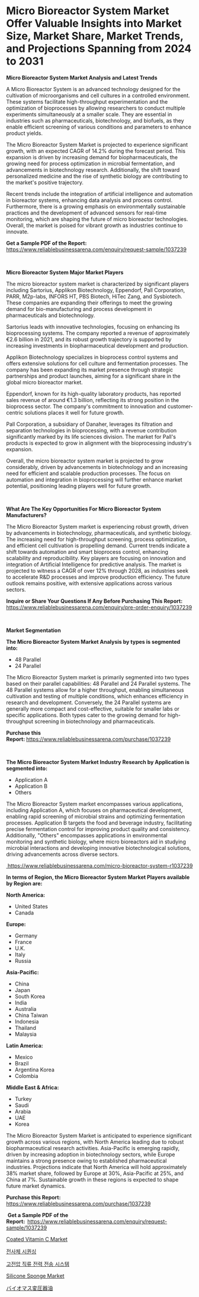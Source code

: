<p><h1>Micro Bioreactor System Market Offer Valuable Insights into Market Size, Market Share, Market Trends, and Projections Spanning from 2024 to 2031</h1></p><p><strong>Micro Bioreactor System Market Analysis and Latest Trends</strong></p>
<p><p>A Micro Bioreactor System is an advanced technology designed for the cultivation of microorganisms and cell cultures in a controlled environment. These systems facilitate high-throughput experimentation and the optimization of bioprocesses by allowing researchers to conduct multiple experiments simultaneously at a smaller scale. They are essential in industries such as pharmaceuticals, biotechnology, and biofuels, as they enable efficient screening of various conditions and parameters to enhance product yields.</p><p>The Micro Bioreactor System Market is projected to experience significant growth, with an expected CAGR of 14.2% during the forecast period. This expansion is driven by increasing demand for biopharmaceuticals, the growing need for process optimization in microbial fermentation, and advancements in biotechnology research. Additionally, the shift toward personalized medicine and the rise of synthetic biology are contributing to the market's positive trajectory. </p><p>Recent trends include the integration of artificial intelligence and automation in bioreactor systems, enhancing data analysis and process control. Furthermore, there is a growing emphasis on environmentally sustainable practices and the development of advanced sensors for real-time monitoring, which are shaping the future of micro bioreactor technologies. Overall, the market is poised for vibrant growth as industries continue to innovate.</p></p>
<p><strong>Get a Sample PDF of the Report:&nbsp;</strong> <a href="https://www.reliablebusinessarena.com/enquiry/request-sample/1037239">https://www.reliablebusinessarena.com/enquiry/request-sample/1037239</a></p>
<p>&nbsp;</p>
<p><strong>Micro Bioreactor System Major Market Players</strong></p>
<p><p>The micro bioreactor system market is characterized by significant players including Sartorius, Applikon Biotechnology, Eppendorf, Pall Corporation, PARR, M2p-labs, INFORS HT, PBS Biotech, HiTec Zang, and Sysbiotech. These companies are expanding their offerings to meet the growing demand for bio-manufacturing and process development in pharmaceuticals and biotechnology.</p><p>Sartorius leads with innovative technologies, focusing on enhancing its bioprocessing systems. The company reported a revenue of approximately €2.6 billion in 2021, and its robust growth trajectory is supported by increasing investments in biopharmaceutical development and production.</p><p>Applikon Biotechnology specializes in bioprocess control systems and offers extensive solutions for cell culture and fermentation processes. The company has been expanding its market presence through strategic partnerships and product launches, aiming for a significant share in the global micro bioreactor market.</p><p>Eppendorf, known for its high-quality laboratory products, has reported sales revenue of around €1.3 billion, reflecting its strong position in the bioprocess sector. The company's commitment to innovation and customer-centric solutions places it well for future growth.</p><p>Pall Corporation, a subsidiary of Danaher, leverages its filtration and separation technologies in bioprocessing, with a revenue contribution significantly marked by its life sciences division. The market for Pall's products is expected to grow in alignment with the bioprocessing industry's expansion.</p><p>Overall, the micro bioreactor system market is projected to grow considerably, driven by advancements in biotechnology and an increasing need for efficient and scalable production processes. The focus on automation and integration in bioprocessing will further enhance market potential, positioning leading players well for future growth.</p></p>
<p>&nbsp;</p>
<p><strong>What Are The Key Opportunities For Micro Bioreactor System Manufacturers?</strong></p>
<p><p>The Micro Bioreactor System market is experiencing robust growth, driven by advancements in biotechnology, pharmaceuticals, and synthetic biology. The increasing need for high-throughput screening, process optimization, and efficient cell cultivation is propelling demand. Current trends indicate a shift towards automation and smart bioprocess control, enhancing scalability and reproducibility. Key players are focusing on innovation and integration of Artificial Intelligence for predictive analysis. The market is projected to witness a CAGR of over 12% through 2028, as industries seek to accelerate R&D processes and improve production efficiency. The future outlook remains positive, with extensive applications across various sectors.</p></p>
<p><strong>Inquire or Share Your Questions If Any Before Purchasing This Report:</strong> <a href="https://www.reliablebusinessarena.com/enquiry/pre-order-enquiry/1037239">https://www.reliablebusinessarena.com/enquiry/pre-order-enquiry/1037239</a></p>
<p>&nbsp;</p>
<p><strong>Market Segmentation</strong></p>
<p><strong>The Micro Bioreactor System Market Analysis by types is segmented into:</strong></p>
<p><ul><li>48 Parallel</li><li>24 Parallel</li></ul></p>
<p><p>The Micro Bioreactor System market is primarily segmented into two types based on their parallel capabilities: 48 Parallel and 24 Parallel systems. The 48 Parallel systems allow for a higher throughput, enabling simultaneous cultivation and testing of multiple conditions, which enhances efficiency in research and development. Conversely, the 24 Parallel systems are generally more compact and cost-effective, suitable for smaller labs or specific applications. Both types cater to the growing demand for high-throughput screening in biotechnology and pharmaceuticals.</p></p>
<p><strong>Purchase this Report:&nbsp;</strong><a href="https://www.reliablebusinessarena.com/purchase/1037239">https://www.reliablebusinessarena.com/purchase/1037239</a></p>
<p>&nbsp;</p>
<p><strong>The Micro Bioreactor System Market Industry Research by Application is segmented into:</strong></p>
<p><ul><li>Application A</li><li>Application B</li><li>Others</li></ul></p>
<p><p>The Micro Bioreactor System market encompasses various applications, including Application A, which focuses on pharmaceutical development, enabling rapid screening of microbial strains and optimizing fermentation processes. Application B targets the food and beverage industry, facilitating precise fermentation control for improving product quality and consistency. Additionally, "Others" encompasses applications in environmental monitoring and synthetic biology, where micro bioreactors aid in studying microbial interactions and developing innovative biotechnological solutions, driving advancements across diverse sectors.</p></p>
<p><a href="https://www.reliablebusinessarena.com/micro-bioreactor-system-r1037239">&nbsp;https://www.reliablebusinessarena.com/micro-bioreactor-system-r1037239</a></p>
<p><strong>In terms of Region, the Micro Bioreactor System Market Players available by Region are:</strong></p>
<p>
    <p> <strong> North America: </strong>
        <ul>
            <li>United States</li>
            <li>Canada</li>
        </ul>
        </p> 
    <p> <strong> Europe: </strong>
        <ul>
            <li>Germany</li>
            <li>France</li>
            <li>U.K.</li>
            <li>Italy</li>
            <li>Russia</li>
        </ul>
        </p> 
    <p> <strong> Asia-Pacific: </strong>
        <ul>
            <li>China</li>
            <li>Japan</li>
            <li>South Korea</li>
            <li>India</li>
            <li>Australia</li>
            <li>China Taiwan</li>
            <li>Indonesia</li>
            <li>Thailand</li>
            <li>Malaysia</li>
        </ul>
        </p> 
    <p> <strong> Latin America: </strong>
        <ul>
            <li>Mexico</li>
            <li>Brazil</li>
            <li>Argentina Korea</li>
            <li>Colombia</li>
        </ul>
        </p> 
    <p> <strong> Middle East & Africa: </strong>
        <ul>
            <li>Turkey</li>
            <li>Saudi</li>
            <li>Arabia</li>
            <li>UAE</li>
            <li>Korea</li>
        </ul>
    </p>
    </p>
<p><p>The Micro Bioreactor System Market is anticipated to experience significant growth across various regions, with North America leading due to robust biopharmaceutical research activities. Asia-Pacific is emerging rapidly, driven by increasing adoption in biotechnology sectors, while Europe maintains a strong presence owing to established pharmaceutical industries. Projections indicate that North America will hold approximately 38% market share, followed by Europe at 30%, Asia-Pacific at 25%, and China at 7%. Sustainable growth in these regions is expected to shape future market dynamics.</p></p>
<p><strong>Purchase this Report: </strong><a href="https://www.reliablebusinessarena.com/purchase/1037239">https://www.reliablebusinessarena.com/purchase/1037239</a></p>
<p>&nbsp;<strong>Get a Sample PDF of the Report:&nbsp;&nbsp;</strong><a href="https://www.reliablebusinessarena.com/enquiry/request-sample/1037239">https://www.reliablebusinessarena.com/enquiry/request-sample/1037239</a></p>
<p><strong></strong></p>
<p><p><a href="https://www.linkedin.com/pulse/coated-vitamin-c-market-share-new-trends-analysis-its-type-dyndc?trackingId=%2BdJFmlceTvqFke7OtB2gpA%3D%3D">Coated Vitamin C Market</a></p><p><a href="https://medium.com/@joehodytkiewicz980/transcriptome-sequencing-market-%EC%9D%98-%EA%B8%80%EB%A1%9C%EB%B2%8C-%EC%8B%9C%EC%9E%A5-%EA%B0%9C%EC%9A%94%EB%8A%94-%EC%A0%84-%EC%84%B8%EA%B3%84-%EB%B0%8F-%EC%A3%BC%EC%9A%94-%EC%8B%9C%EC%9E%A5%EC%9D%98-%EC%82%B0%EC%97%85%EC%97%90-%EC%98%81%ED%96%A5%EC%9D%84-%EB%AF%B8%EC%B9%98%EB%8A%94-%EC%A3%BC%EC%9A%94-%ED%8A%B8%EB%A0%8C%EB%93%9C%EC%97%90-%EB%8C%80%ED%95%9C-%EB%8F%85%ED%8A%B9%ED%95%9C-%EA%B4%80%EC%A0%90%EC%9D%84-%EC%A0%9C%EA%B3%B5%ED%95%A9%EB%8B%88%EB%8B%A4-b15f47c9dc54">전사체 시퀀싱</a></p><p><a href="https://medium.com/@joehodytkiewicz980/high-voltage-direct-current-electric-power-transmission-system-market-%EC%9D%98-%EA%B8%80%EB%A1%9C%EB%B2%8C-%EC%8B%9C%EC%9E%A5-%EA%B0%9C%EC%9A%94%EB%8A%94-%EC%A0%84-%EC%84%B8%EA%B3%84-%EB%B0%8F-%EC%A3%BC%EC%9A%94-%EC%8B%9C%EC%9E%A5%EC%9D%98-465ba200c3dd">고전압 직류 전력 전송 시스템</a></p><p><a href="https://www.linkedin.com/pulse/silicone-sponge-market-emerging-trends-future-prospects-period-3i7ac?trackingId=XQJg63shR7iil00FOOoStA%3D%3D">Silicone Sponge Market</a></p><p><a href="https://medium.com/@sandymann91/%E3%82%B0%E3%83%AD%E3%83%BC%E3%83%90%E3%83%AB%E3%83%90%E3%82%A4%E3%82%AA%E3%83%9E%E3%82%B9%E5%A4%89%E5%9C%A7%E5%99%A8%E6%B2%B9%E5%B8%82%E5%A0%B4-%E8%A3%BD%E5%93%81%E3%82%BF%E3%82%A4%E3%83%97-%E5%A4%A9%E7%84%B6%E5%A4%89%E5%9C%A7%E5%99%A8%E6%B5%81%E4%BD%93-%E5%90%88%E6%88%90%E5%A4%89%E5%9C%A7%E5%99%A8%E6%B2%B9-%E3%82%A8%E3%83%B3%E3%83%89%E3%83%A6%E3%83%BC%E3%82%B6%E3%83%BC-%E3%81%8A%E3%82%88%E3%81%B3%E5%9C%B0%E5%9F%9F%E3%81%AB%E6%B3%A8%E7%9B%AE-%E5%88%86%E6%9E%90%E3%81%A8%E4%BA%88%E6%B8%AC-2024-2031-1e7a179cd44b">バイオマス変圧器油</a></p></p>